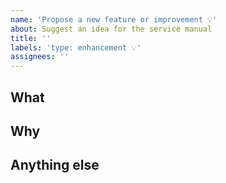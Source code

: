 ```yaml
---
name: 'Propose a new feature or improvement 💡'
about: Suggest an idea for the service manual
title: ''
labels: 'type: enhancement 💡'
assignees: ''
---
```


<!--
If you are suggesting a change to something that already exists in the NHS digital service manual, please propose it by commenting on the issue for it. You can find issues for all published content in the 'Published' column of the NHS digital service manual backlog.

If you need help putting your proposal together, you can email the service manual team at service-manual@nhs.net.
-->

## What

<!--
Briefly describe the thing you’re proposing. (It could be a style, component or pattern or something to add to the content style guide.)
-->

## Why

<!--
Explain why you think we should add this to the NHS digital service manual.

- What evidence do you have that services across the NHS need it?
- What evidence do you have that it meets the needs of the users of those services?
- Have you checked that it doesn't already exist in the NHS digital service manual? 
-->

## Anything else

<!--
If you can, include links to any examples, research or code to support your proposal.
-->
